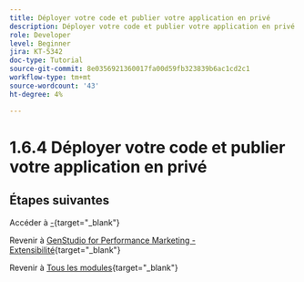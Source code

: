 ```yaml
---
title: Déployer votre code et publier votre application en privé
description: Déployer votre code et publier votre application en privé
role: Developer
level: Beginner
jira: KT-5342
doc-type: Tutorial
source-git-commit: 8e0356921360017fa00d59fb323839b6ac1cd2c1
workflow-type: tm+mt
source-wordcount: '43'
ht-degree: 4%

---
```


# 1.6.4 Déployer votre code et publier votre application en privé



## Étapes suivantes

Accéder à [-](./ex2.md){target="_blank"}

Revenir à [GenStudio for Performance Marketing - Extensibilité](./genstudioext.md){target="_blank"}

Revenir à [Tous les modules](./../../../overview.md){target="_blank"}
